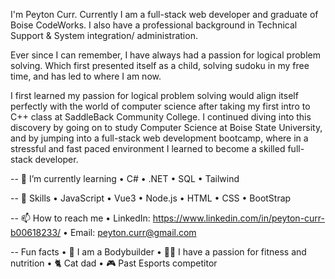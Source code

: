 I'm Peyton Curr. Currently I am a full-stack web developer and graduate of Boise CodeWorks. I also have a professional background in Technical Support & System integration/ administration. 

Ever since I can remember, I have always had a passion for logical problem solving. Which first presented itself as a child, solving sudoku in my free time, and has led to where I am now. 

I first learned my passion for logical problem solving would align itself perfectly with the world of computer science after taking my first intro to C++ class at SaddleBack Community College. I continued diving into this discovery by going on to study Computer Science at Boise State University, and by jumping into a full-stack web development bootcamp, where in a stressful and fast paced environment I learned to become a skilled full-stack developer.


-- 🌱 I’m currently learning • C# • .NET • SQL • Tailwind

-- 🌳 Skills • JavaScript • Vue3 • Node.js • HTML • CSS • BootStrap

-- 📫 How to reach me • LinkedIn: https://www.linkedin.com/in/peyton-curr-b00618233/ • Email: peyton.curr@gmail.com

-- Fun facts • 💪 I am a Bodybuilder • 🍚🍗 I have a passion for fitness and nutrition • 🐈 Cat dad • 🎮 Past Esports competitor


<!--
**PeytonCurr/PeytonCurr** is a ✨ _special_ ✨ repository because its `README.md` (this file) appears on your GitHub profile.

Here are some ideas to get you started:

- 🔭 I’m currently working on ...
- 🌱 I’m currently learning ...
- 👯 I’m looking to collaborate on ...
- 🤔 I’m looking for help with ...
- 💬 Ask me about ...
- 📫 How to reach me: ...
- 😄 Pronouns: ...
- ⚡ Fun fact: ...
-->
